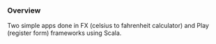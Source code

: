 ### Overview

Two simple apps done in FX (celsius to fahrenheit calculator) and Play (register form) frameworks using Scala.
